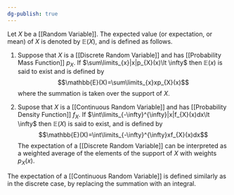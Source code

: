 ```yaml
---
dg-publish: true
---
```

Let $X$ be a [[Random Variable]]. The expected value (or expectation, or mean) of $X$ is denoted by $\mathbb{E}(X)$, and is defined as follows.

1. Suppose that $X$ is a [[Discrete Random Variable]] and has [[Probability Mass Function]] $p_{X}$. If $\sum\limits_{x}|x|p_{X}(x)\lt \infty$ then $\mathbb{E}(x)$ is said to exist and is defined by
$$\mathbb{E}(X)=\sum\limits_{x}xp_{X}(x)$$
  where the summation is taken over the support of $X$.

2. Supose that $X$ is a [[Continuous Random Variable]] and has [[Probability Density Function]] $f_{X}$. If $\int\limits_{-\infty}^{\infty}|x|f_{X}(x)dx\lt \infty$ then $\mathbb{E}(X)$ is said to exist, and is defined by
$$\mathbb{E}(X)=\int\limits_{-\infty}^{\infty}xf_{X}(x)dx$$
The expectation of a [[Discrete Random Variable]] can be interpreted as a weighted average of the elements of the support of $X$ with weights $p_{X}(x)$.

The expectation of a [[Continuous Random Variable]] is defined similarly as in the discrete case, by replacing the summation with an integral.
